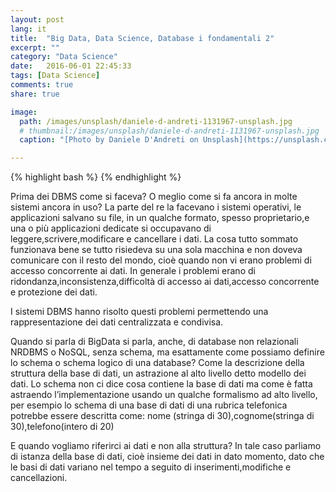 ```yaml
---
layout: post
lang: it
title:  "Big Data, Data Science, Database i fondamentali 2"
excerpt: ""
category: "Data Science"
date:   2016-06-01 22:45:33
tags: [Data Science]
comments: true
share: true

image:
  path: /images/unsplash/daniele-d-andreti-1131967-unsplash.jpg
  # thumbnail:/images/unsplash/daniele-d-andreti-1131967-unsplash.jpg
  caption: "[Photo by Daniele D'Andreti on Unsplash](https://unsplash.com/photos/RpHarahftoM?utm_source=unsplash&utm_medium=referral&utm_content=creditCopyText)"

---
```

{% highlight bash %}
{% endhighlight %}

Prima dei DBMS come si faceva? O meglio come si fa ancora in molte sistemi ancora in uso? La parte del re la facevano i sistemi operativi, le applicazioni salvano su file, in un qualche formato, spesso proprietario,e una o più applicazioni dedicate si occupavano di leggere,scrivere,modificare e cancellare i dati. La cosa tutto sommato funzionava bene se tutto risiedeva su una sola macchina e non doveva comunicare con il resto del mondo, cioè quando non vi erano problemi di accesso concorrente ai dati. In generale i problemi erano di ridondanza,inconsistenza,difficoltà di accesso ai dati,accesso concorrente e protezione dei dati.

I sistemi DBMS hanno risolto questi problemi permettendo una rappresentazione dei dati centralizzata e condivisa.

Quando si parla di BigData si parla, anche, di database non relazionali NRDBMS o NoSQL, senza schema, ma esattamente come possiamo definire lo schema o schema logico di una database? Come la descrizione della struttura della base di dati, un astrazione al alto livello detto modello dei dati. Lo schema non ci dice cosa contiene la base di dati ma come è fatta astraendo l’implementazione usando un qualche formalismo ad alto livello, per esempio lo schema di una base di dati di una rubrica telefonica potrebbe essere descritta come: nome (stringa di 30),cognome(stringa di 30),telefono(intero di 20)

E quando vogliamo riferirci ai dati e non alla struttura? In tale caso parliamo di istanza della base di dati, cioè insieme dei dati in dato momento, dato che le basi di dati variano nel tempo a seguito di inserimenti,modifiche e cancellazioni.



